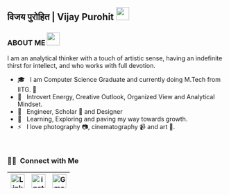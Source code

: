 ## विजय पुरोहित | Vijay Purohit <img src="https://github.githubassets.com/images/icons/emoji/unicode/1f1ee-1f1f3.png?v8" width="30px"> 


<!-- About me -->
<h3> ABOUT ME <img src="https://media.giphy.com/media/WUlplcMpOCEmTGBtBW/giphy.gif" width="30"> </h3>

I am an analytical thinker with a touch of artistic sense, having an indefinite thirst for intellect, and who works with full devotion.

- 🎓 &nbsp; I am Computer Science Graduate and currently doing M.Tech from IITG. :wolf:
- 🤔 &nbsp; Introvert Energy, Creative Outlook, Organized View and Analytical Mindset.
- 💼 &nbsp; Engineer, Scholar :book: and Designer
- 🌱 &nbsp; Learning, Exploring and paving my way towards growth.
- ⚡ &nbsp; I love photography :camera:, cinematography :video_camera: and art :art:.

<br>

<h3> 🤝🏻 &nbsp;Connect with Me </h3>

| [<img src="https://github.com/TheDudeThatCode/TheDudeThatCode/blob/master/Assets/Linkedin.svg" alt="Linkedin Logo" width="32">](https://www.linkedin.com/in/vijay-purohit) | [<img src="https://github.com/TheDudeThatCode/TheDudeThatCode/blob/master/Assets/Instagram.svg" alt="instagram logo" width="32">](https://www.instagram.com/vijay.purohit_)|  [<img src="https://github.com/TheDudeThatCode/TheDudeThatCode/blob/master/Assets/Gmail.svg" alt="Gmail logo" height="32">](mailto:vijay.pu9@gmail.com)
|:---:|:---:|:---:|

<!--
<a href="https://github.com/vijaypurohit">
 <img align="center" src="https://github-readme-stats.vercel.app/api?username=vijaypurohit&show_icons=true&theme=dark&line_height=27" alt="Vijay's github stats"/>
</a>
-->

<!--
**vijaypurohit/vijaypurohit** is a ✨ _special_ ✨ repository because its `README.md` (this file) appears on your GitHub profile.
Here are some ideas to get you started:
- 🔭 I’m currently working on ...
- 🌱 I’m currently learning ...
- 👯 I’m looking to collaborate on ...
- 🤔 I’m looking for help with ...
- 💬 Ask me about ...
- 📫 How to reach me: ...
- 😄 Pronouns: ...
- ⚡ Fun fact: ...
https://www.webfx.com/tools/emoji-cheat-sheet/
-->

<!-- 
&nbsp; <img src="https://github.com/TheDudeThatCode/TheDudeThatCode/blob/master/Assets/Mario_Hello_Big.gif" width="30px">  

<img src='https://github.com/Wandrys-dev/Wandrys-dev/blob/main/pointme.png' align='left' width='27%'>

<h3 align="left">:nut_and_bolt: &nbsp;Languages and Tools</h3>
<p align="left"> 
<img src="https://img.icons8.com/color/48/4a90e2/c-programming.png"/><img src="https://img.icons8.com/color/48/4a90e2/c-plus-plus-logo.png"/><img src="https://img.icons8.com/fluent/48/4a90e2/github.png"/> 
</p>

<img src="https://github.com/TheDudeThatCode/TheDudeThatCode/blob/master/Assets/Handshake.gif" height="32px"> 
-->
